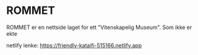 # ROMMET
ROMMET er en nettside laget for ett "Vitenskapelig Museum". Som ikke er ekte

netlify lenke: https://friendly-kataifi-515166.netlify.app
